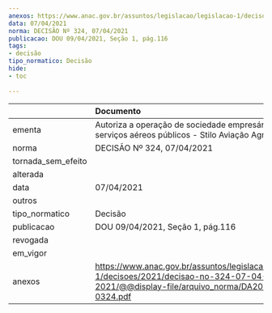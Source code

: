 ```yaml
---
anexos: https://www.anac.gov.br/assuntos/legislacao/legislacao-1/decisoes/2021/decisao-no-324-07-04-2021/@@display-file/arquivo_norma/DA2021-0324.pdf
data: 07/04/2021
norma: DECISÃO Nº 324, 07/04/2021
publicacao: DOU 09/04/2021, Seção 1, pág.116
tags:
- decisão
tipo_normatico: Decisão
hide: 
- toc 
 
---
```


|                    | Documento                                                                                                                                     |
|:-------------------|:----------------------------------------------------------------------------------------------------------------------------------------------|
| ementa             | Autoriza a operação de sociedade empresária de serviços aéreos públicos - Stilo Aviação Agrícola Ltda.                                        |
| norma              | DECISÃO Nº 324, 07/04/2021                                                                                                                    |
| tornada_sem_efeito |                                                                                                                                               |
| alterada           |                                                                                                                                               |
| data               | 07/04/2021                                                                                                                                    |
| outros             |                                                                                                                                               |
| tipo_normatico     | Decisão                                                                                                                                       |
| publicacao         | DOU 09/04/2021, Seção 1, pág.116                                                                                                              |
| revogada           |                                                                                                                                               |
| em_vigor           |                                                                                                                                               |
| anexos             | https://www.anac.gov.br/assuntos/legislacao/legislacao-1/decisoes/2021/decisao-no-324-07-04-2021/@@display-file/arquivo_norma/DA2021-0324.pdf |
